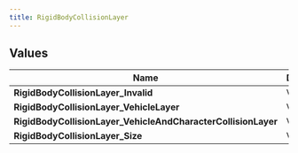 ```yaml
---
title: RigidBodyCollisionLayer
---
```


## Values
| Name | Description |
| ---- | ----------- |
| **RigidBodyCollisionLayer_Invalid** | Value: **0** |
| **RigidBodyCollisionLayer_VehicleLayer** | Value: **1** |
| **RigidBodyCollisionLayer_VehicleAndCharacterCollisionLayer** | Value: **2** |
| **RigidBodyCollisionLayer_Size** | Value: **3** |


